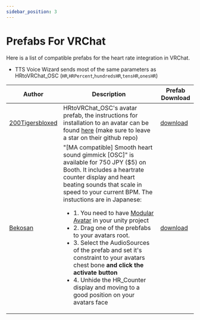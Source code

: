 ```yaml
---
sidebar_position: 3
---
```

# Prefabs For VRChat

Here is a list of compatible prefabs for the heart rate integration in VRChat.
- TTS Voice Wizard sends most of the same parameters as HRtoVRChat_OSC (``HR``,``HRPercent``,``hundredsHR``,``tensHR``,``onesHR``)



|Author | Description | Prefab Download |
|----------| ------- |--------|
|  [200Tigersbloxed](https://github.com/200Tigersbloxed)  |   HRtoVRChat_OSC's avatar prefab, the instructions for installation to an avatar can be found [here](https://github.com/200Tigersbloxed/HRtoVRChat_OSC/blob/main/AvatarSetup.md) (make sure to leave a star on their github repo)  | [download](https://github.com/200Tigersbloxed/HRtoVRChat_OSC/releases/download/v2.4.0/HRtoVRChat-prefab.unitypackage) |
|  [Bekosan](https://bekosan.booth.pm/)  |  "[MA compatible] Smooth heart sound gimmick [OSC]" is available for 750 JPY ($5) on Booth. It includes a heartrate counter display and heart beating sounds that scale in speed to your current BPM. The instuctions are in Japanese: <ul><li>1. You need to have [Modular Avatar](https://modular-avatar.nadena.dev/) in your unity project</li><li>2. Drag one of the prebfabs to your avatars root.</li><li>3. Select the AudioSources of the prefab and set it's constraint to your avatars chest bone **and click the activate button**</li><li>4. Unhide the HR_Counter display and moving to a good position on your avatars face</li></ul>  | [download](https://bekosan.booth.pm/items/5316535)  |

